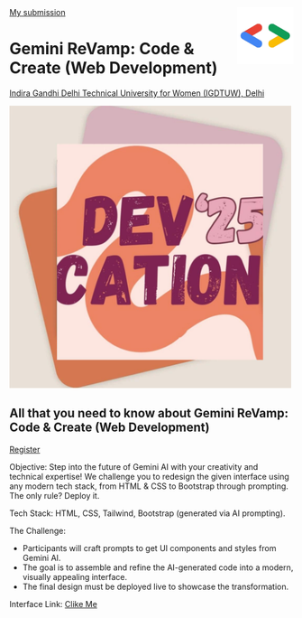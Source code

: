

<img src = "./src/img/googleSolution.png" align= "right" width = "100px"/>
<a href ="https://gemini-revamp-phqu.vercel.app/">My submission</a>




<h1>Gemini ReVamp: Code & Create (Web Development)</h1>

<a href ="https://unstop.com/c/indira-gandhi-delhi-technical-university-for-women-igdtuw-delhi-placement-interview-competitions-articles-videos-12326">Indira Gandhi Delhi Technical University for Women (IGDTUW), Delhi</a>


<img src = "./src/img/hero1.jpeg" alt = "event img" width ="500px"/>

<h2>All that you need to know about Gemini ReVamp: Code & Create (Web Development)</h2>
<a href ="https://unstop.com/college-fests/devcation25-gdg-on-campus-igdtuw-indira-gandhi-delhi-technical-university-for-women-igdtuw-delhi-368807">Register</a>

Objective: Step into the future of Gemini AI with your creativity and technical expertise! We challenge you to redesign the given interface using any modern tech stack, from HTML & CSS to Bootstrap through prompting. The only rule? Deploy it.

Tech Stack: HTML, CSS, Tailwind, Bootstrap (generated via AI prompting).

The Challenge:

* Participants will craft prompts to get UI components and styles from Gemini AI.
* The goal is to assemble and refine the AI-generated code into a modern, visually appealing interface.
* The final design must be deployed live to showcase the transformation.

Interface Link: <a href  = "https://devcation-2025.vercel.app/" >Clike Me</a>
